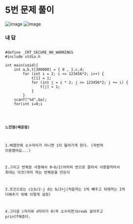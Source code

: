 # 5번 문제 풀이
![image](https://user-images.githubusercontent.com/81015704/120472856-5ff6cd80-c3e1-11eb-8678-cdb21ddcb21c.png)
![image](https://user-images.githubusercontent.com/81015704/120472876-64bb8180-c3e1-11eb-91de-86cf77b6aed7.png)


### 내 답
<pre><code>
#define _CRT_SECURE_NO_WARNINGS
#include stdio.h

int main(void){
    int a,b,t[300000] = { 0 , },c,d;
		for (int i = 2; i <= 123456*2; i++) {
			t[1] = 1;
			for (int j = i * 2; j <= 123456*2; j += i) {
				t[j] = 1;
			}
		}
    scanf("%d",&a);
    for(int i=0;i<a;i++){
        scanf("%d",&b);
        for(int j=0;j<b/2;j++){
            c=b/2-j;
            d=b/2+j;
            if(t[c]==0&&t[d]==0){
                break;
            }
        }
        printf("%d %d\n",c,d);
    }
}
</code></pre>


#### 느낀점(배운점)

1.배열안에 소수자리가 아니면 1이 들어가게 한다. (저번꺼 이용했어요...)<br>

2.그리고 반복문 사용해서 0~b/2(어처피 반으로 잘라서 사용할꺼라서 최대는 이것)까지 하는 반복문을 만든다<br>

3.조건으로는 c는b/2-j d는 b/2+j(처음꺼는 1씩 빼주고 뒤에꺼는 1씩 더해주기 위해 이렇게 설정)<br>

4.그다음 c자리와 d자리가 0(즉 소수이면)break 걸어주고 printf해준다.
